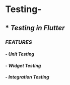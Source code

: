 # Testing-
## * _Testing in Flutter_

### _FEATURES_

#### - _Unit Testing_

#### - _Widget Testing_

#### - _Integration Testing_
